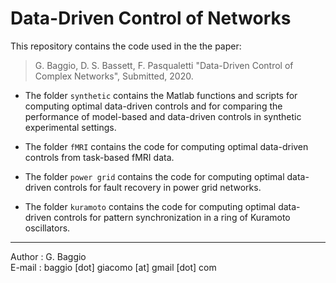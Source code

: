 # Data-Driven Control of Networks

This repository contains the code used in the the paper:

> G. Baggio, D. S. Bassett, F. Pasqualetti "Data-Driven Control of Complex Networks", Submitted, 2020. 

- The folder `synthetic` contains the Matlab functions and scripts for computing optimal data-driven controls and for comparing the performance of model-based and data-driven controls in synthetic experimental settings.

- The folder `fMRI` contains the code for computing optimal data-driven controls from task-based fMRI data.

- The folder `power grid` contains the code for computing optimal data-driven controls for fault recovery in power grid networks.

- The folder `kuramoto` contains the code for computing optimal data-driven controls for pattern synchronization in a ring of Kuramoto oscillators.

***

Author : G. Baggio <br/>
E-mail : baggio [dot] giacomo [at] gmail [dot] com
